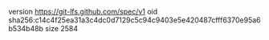version https://git-lfs.github.com/spec/v1
oid sha256:c14c4f25ea31a3c4dc0d7129c5c94c9403e5e420487cfff6370e95a6b534b48b
size 2584
